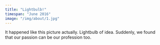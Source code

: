 ```yaml
---
title: "Lightbulb!"
timespan: "June 2016"
image: "/img/about/1.jpg"
---
```

It happened like this picture actually. Lightbulb of idea. Suddenly, we found that our passion can be our profession too.
